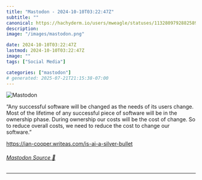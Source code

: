```yaml
---
title: "Mastodon - 2024-10-10T03:22:47Z"
subtitle: ""
canonical: https://hachyderm.io/users/mweagle/statuses/113280979288258996
description:
image: "/images/mastodon.png"

date: 2024-10-10T03:22:47Z
lastmod: 2024-10-10T03:22:47Z
image: ""
tags: ["Social Media"]

categories: ["mastodon"]
# generated: 2025-07-21T21:15:38-07:00
---
```

![Mastodon](/images/mastodon.png)

<p>“Any successful software will be changed as the needs of its users change. Most of the lifetime of any successful piece of software will be in the ownership phase. During ownership our costs will be the cost of change. So to reduce overall costs, we need to reduce the cost to change our software.”</p><p><a href="https://ian-cooper.writeas.com/is-ai-a-silver-bullet" target="_blank" rel="nofollow noopener noreferrer" translate="no"><span class="invisible">https://</span><span class="ellipsis">ian-cooper.writeas.com/is-ai-a</span><span class="invisible">-silver-bullet</span></a></p>


###### [Mastodon Source 🐘](https://hachyderm.io/@mweagle/113280979288258996)

___
